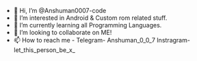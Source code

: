- 👋 Hi, I’m @Anshuman0007-code
- 👀 I’m interested in Android & Custom rom related stuff.
- 🌱 I’m currently learning all Programming Languages.
- 💞️ I’m looking to collaborate on ME!
- 📫 How to reach me - Telegram- Anshuman_0_0_7 Instragram- let_this_person_be_x_ 

<!---
Anshuman0007-code/Anshuman0007-code is a ✨ special ✨ repository because its `README.md` (this file) appears on your GitHub profile.
You can click the Preview link to take a look at your changes.
--->
